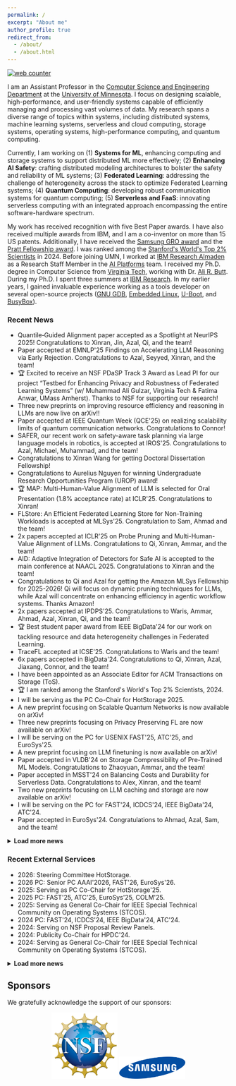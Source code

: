 ```yaml
---
permalink: /
excerpt: "About me"
author_profile: true
redirect_from: 
  - /about/
  - /about.html
---
```


<!-- Default Statcounter code for Github Page
https://chalianwar.github.io/ -->
<script type="text/javascript">
var sc_project=12954458; 
var sc_invisible=1; 
var sc_security="44ee4e0a"; 
</script>
<script type="text/javascript"
src="https://www.statcounter.com/counter/counter.js"
async></script>
<noscript><div class="statcounter"><a title="web counter"
href="https://statcounter.com/" target="_blank"><img
class="statcounter"
src="https://c.statcounter.com/12954458/0/44ee4e0a/1/"
alt="web counter"
referrerPolicy="no-referrer-when-downgrade"></a></div></noscript>
<!-- End of Statcounter Code -->

<head>
<!-- Google tag (gtag.js) -->
<script async src="https://www.googletagmanager.com/gtag/js?id=G-P7NJMYKVS8"></script>
<script>
  window.dataLayer = window.dataLayer || [];
  function gtag(){dataLayer.push(arguments);}
  gtag('js', new Date());

  gtag('config', 'G-P7NJMYKVS8');
</script>
</head>

I am an Assistant Professor in the [Computer Science and Engineering Department](https://cse.umn.edu/cs "Computer Science and Engineering Department") at the [University of Minnesota](https://twin-cities.umn.edu/ "University of Minnesota"). I focus on designing scalable, high-performance, and user-friendly systems capable of efficiently managing and processing vast volumes of data. My research spans a diverse range of topics within systems, including distributed systems, machine learning systems, serverless and cloud computing, storage
systems, operating systems, high-performance computing, and quantum computing.

Currently, I am working on (1) **Systems for ML**, enhancing computing and storage systems to support distributed ML more effectively; (2) **Enhancing AI Safety**: crafting distributed modeling architectures to bolster the safety and reliability of ML systems; (3) **Federated Learning**: addressing the challenge of heterogeneity across the stack to optimize Federated Learning systems; (4) **Quantum Computing**: developing robust communication systems for quantum computing; (5) **Serverless and FaaS**: innovating serverless computing with an integrated approach encompassing the entire software-hardware spectrum.

My work has received recognition with five Best Paper awards. I have also received multiple awards from IBM, and I am a co-inventor on more than 15 US patents. Additionally, I have received the [Samsung GRO award](https://samsungmsl.com/ "Samsung GRO award") and the [Pratt Fellowship award](https://cs.vt.edu/Graduate/Funding/fellowships.html "Pratt Fellowship award"). I was ranked among the [Stanford's World's Top 2% Scientists](https://elsevier.digitalcommonsdata.com/datasets/btchxktzyw/7) in 2024. Before joining UMN, I worked at [IBM Research Almaden](https://research.ibm.com/labs/almaden "IBM Research Almaden") as a Research Staff Member in the [AI Platforms](https://research.ibm.com/artificial-intelligence "AI Platforms") team. I received my Ph.D. degree in Computer Science from [Virginia Tech](https://cs.vt.edu/ "Virginia Tech"), working with Dr. [Ali R. Butt](https://website.cs.vt.edu/people/faculty/ali-butt.html "Ali R. Butt"). During my Ph.D. I spent three summers at [IBM Research](https://research.ibm.com/ "IBM Research"). In my earlier years, I gained invaluable experience working as a tools developer on several open-source projects ([GNU GDB](https://sourceware.org/gdb/ "GNU GDB"), [Embedded Linux](https://www.yoctoproject.org/ "Embedded Linux"), [U-Boot](https://source.denx.de/u-boot/u-boot "U-Boot"), and [BusyBox](https://www.busybox.net/ "BusyBox")).

### Recent News
* Quantile‑Guided Alignment paper accepted as a Spotlight at NeurIPS 2025! Congratulations to Xinran, Jin, Azal, Qi, and the team!
* Paper accepted at EMNLP'25 Findings on Accelerating LLM Reasoning via Early Rejection. Congratulations to Azal, Seyyed, Xinran, and the team!
* 🏆 Excited to receive an NSF PDaSP Track 3 Award as Lead PI for our project “Testbed for Enhancing Privacy and Robustness of Federated Learning Systems” (w/ Muhammad Ali Gulzar, Virginia Tech & Fatima Anwar, UMass Amherst). Thanks to NSF for supporting our research!
* Three new preprints on improving resource efficiency and reasoning in LLMs are now live on arXiv!!
* Paper accepted at IEEE Quantum Week (QCE'25) on realizing scalability limits of quantum communication networks. Congratulations to Connor!
* SAFER, our recent work on safety-aware task planning via large language models in robotics, is accepted at IROS'25. Congratulations to Azal, Michael, Muhammad, and the team!
* Congratulations to Xinran Wang for getting Doctoral Dissertation Fellowship!
* Congratulations to Aurelius Nguyen for winning Undergraduate Research Opportunities Program (UROP) award!
* 🏆 MAP: Multi-Human-Value Alignment of LLM is selected for Oral Presentation (1.8% acceptance rate) at ICLR'25. Congratulations to Xinran!
* FLStore: An Efficient Federated Learning Store for Non-Training Workloads is accepted at MLSys'25. Congratulation to Sam, Ahmad and the team!
* 2x papers accepted at ICLR'25 on Probe Pruning and Multi-Human-Value Alignment of LLMs. Congratulations to Qi, Xinran, Ammar, and the team!
* AID: Adaptive Integration of Detectors for Safe AI is accepted to the main conference at NAACL 2025. Congratulations to Xinran and the team!
* Congratulations to Qi and Azal for getting the Amazon MLSys Fellowship for 2025-2026! Qi will focus on dynamic pruning techniques for LLMs, while Azal will concentrate on enhancing efficiency in agentic workflow systems. Thanks Amazon!
* 2x papers accepted at IPDPS'25. Congratulations to Waris, Ammar, Ahmad, Azal, Xinran, Qi, and the team!
* 🏆 Best student paper award from IEEE BigData'24 for our work on tackling resource and data heterogeneity challenges in Federated Learning.
* TraceFL accepted at ICSE'25. Congratulations to Waris and the team!
* 6x papers accepted in BigData'24. Congratulations to Qi, Xinran, Azal, Jiaxang, Connor, and the team!
* I have been appointed as an Associate Editor for ACM Transactions on Storage (ToS).
* 🏆 I am ranked among the Stanford's World's Top 2% Scientists, 2024.
* I will be serving as the PC Co-Chair for HotStorage 2025.
* A new preprint focusing on Scalable Quantum Networks is now available on arXiv!
* Three new preprints focusing on Privacy Preserving FL are now available on arXiv!
* I will be serving on the PC for USENIX FAST'25, ATC'25, and EuroSys'25.
* A new preprint focusing on LLM finetuning is now available on arXiv!
* Paper accepted in VLDB'24 on Storage Compressibility of Pre-Trained ML Models. Congratulations to Zhaoyuan, Ammar, and the team!
* Paper accepted in MSST'24 on Balancing Costs and Durability for Serverless Data. Congratulations to Alex, Xinran, and the team!
* Two new preprints focusing on LLM caching and storage are now available on arXiv!
* I will be serving on the PC for FAST'24, ICDCS'24, IEEE BigData'24, ATC'24.
* Paper accepted in EuroSys'24. Congratulations to Ahmad, Azal, Sam, and the team!
<details class="load-more" id="news-archive">
<summary aria-controls="news-list-archive"><b>Load more news</b></summary>
<ul id="news-list-archive" style="padding-left: 12px;">
<li>Paper accepted in Transactions on Storage. Congratulations to Nannan and the team!</li>
<li>🏆 Excited to receive a Samsung GRO 2023 Award on New Storage for Large ML Training (w/ Yue Cheng from UVA). Thanks, Samsung Advanced Institute of Technology, for the generous support on our research!</li>
<li>Paper accepted in IEEE BigData'23. Congratulations to Ahmad and Xinran!</li>
<li>🏆 Best paper award from ACM SYSTOR'23 for our work on serving files efficiently in serverless computing.</li>
<li>Paper Proposal accepted in I2Q (ISCA'23). Congratulations to Xinran and Connor!</li>
<li>Extended Abstract accepted in QCCC (HPDC'23). Congratulations to Xinran and Connor!</li>
<li>Paper accepted in Systor'23. Congratulations to Alex and the team!</li>
<li>Paper accepted in VLDB'23. Congratulations to Jingyuan, Ben, and the team!</li>
<li>2x papers accepted in CCGrid'23. Congratulations to Sixing and Syed!</li>
<li>Paper accepted in ICSE'23. Congratulations to Waris!</li>
<li>Paper accepted in ASILOMAR'22. Congratulation to Qi!</li>
<li>Paper accepted in IEEE BigData'22. Congratulations to Jingoo!</li>
<li>Paper accepted in SC'22. Congratulations to Sixing and Phuong!</li>
<li>🏆 Best paper award from IEEE Cloud'22 for our work on privacy-preserving Federated Learning.</li>
<li>2x papers accepted in IEEE Cloud'22. Congratulations to Jingoo and Ahmad!</li>
<li>Paper accepted in USENIX FAST'21. Congratulations to Alex!</li>  
<li>Paper accepted in SC'21. Congratulations to Zheng!</li>  
<li>Paper accepted in AAAI'21. Congratulations to Syed!</li>  
<li>Paper accepted in IEEE Cloud'21. Congratulations to Kamala!</li>  
<li>🏆 Best paper award from ePart'21 for our work on accountable Federated Learning.</li>  
<li>2x papers accepted in TPDS. Congratulations to Nannan and Ali!</li>  
<li>Paper accepted in USENIX ATC'20. Congratulations to Nannan!</li>  
<li>Paper accepted in USENIX FAST'20. Congratulations to Ao!</li>  
<li>Paper accepted in SoCC'20. Congratulations to Benjamin!</li>  
<li>Paper accepted in HPDC'20. Congratulations to Zheng, Syed, and Ahsan!</li>  
<li>Paper accepted in HotStorage'20. Congratulations to Alex!</li>  
</ul>
</details>

### Recent External Services
* 2026: Steering Committee HotStorage.
* 2026 PC: Senior PC AAAI'2026, FAST'26, EuroSys'26.
* 2025: Serving as PC Co-Chair for HotStorage'25.
* 2025 PC: FAST'25, ATC'25, EuroSys'25, COLM'25.
* 2025: Serving as General Co-Chair for IEEE Special Technical Community on Operating Systems (STCOS).
* 2024 PC: FAST'24, ICDCS'24, IEEE BigData'24, ATC'24.
* 2024: Serving on NSF Proposal Review Panels.
* 2024: Publicity Co-Chair for HPDC'24.
* 2024: Serving as General Co-Chair for IEEE Special Technical Community on Operating Systems (STCOS).
<details class="load-more" id="news-archive">
<summary aria-controls="news-list-archive"><b>Load more news</b></summary>
<ul id="news-list-archive" style="padding-left: 12px;">
<li>2023: Serving as Department of Energy Proposal Reviewer.</li>
<li>2023 PC: HPDC'23, Cluster'23, IPDPS'23, IEEE BigData'23, FedVision'23, FL-ICML'23, DistributedML'23.</li>
<li>2023: Serving on NSF Proposal Review Panel.</li>
<li>2023: Serving as General Co-Chair for HotStorage'23.</li>
<li>2023: Serving as General Co-Chair for IEEE Special Technical Community on Operating Systems (STCOS).</li>
<li>2023: Serving as Grants Co-Chair for HPDC'23.</li>
<li>2022 PC: ICDCS'22, HPDC'22, FL-NeurIPS'22, FedVision'22, IEEE BigData'22, FL-AAAI'22.</li>
<li>2022: Serving as General Co-Chair for HotStorage'22.</li>
<li>2022: Serving as publicity Co-Chair for HPDC'22.</li>
</ul>
</details>

## Sponsors
We gratefully acknowledge the support of our sponsors:

<p align="center">
  <img src="images/nsf.png" alt="Sponsor 1" width="150"/>
  <img src="images/samsung.png" alt="Sponsor 2" width="150"/>
</p>

  
